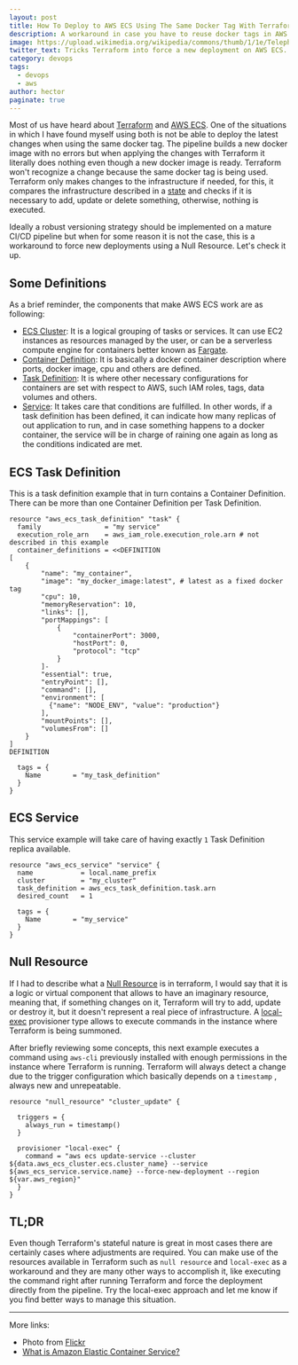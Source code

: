 ```yaml
---
layout: post
title: How To Deploy to AWS ECS Using The Same Docker Tag With Terraform
description: A workaround in case you have to reuse docker tags in AWS ECS and Terraform.
image: https://upload.wikimedia.org/wikipedia/commons/thumb/1/1e/Telephone_booth_in_the_way_of_bicycle_tracks.jpg/800px-Telephone_booth_in_the_way_of_bicycle_tracks.jpg
twitter_text: Tricks Terraform into force a new deployment on AWS ECS.
category: devops
tags:
  - devops
  - aws
author: hector
paginate: true
---
```


Most of us have heard about [Terraform](https://www.terraform.io) and [AWS ECS](https://aws.amazon.com/ecs). One of the situations in which I have found myself using both is not be able to deploy the latest changes when using the same docker tag. The pipeline builds a new docker image with no errors but when applying the changes with Terraform it literally does nothing even though a new docker image is ready. Terraform won't recognize a change because the same docker tag is being used. Terraform only makes changes to the infrastructure if needed, for this, it compares the infrastructure described in a [state](https://www.terraform.io/docs/language/state/index.html) and checks if it is necessary to add, update or delete something, otherwise, nothing is executed. 

Ideally a robust versioning strategy should be implemented on a mature CI/CD pipeline but when for some reason it is not the case, this is a workaround to force new deployments using a Null Resource. Let's check it up.

## Some Definitions

As a brief reminder, the components that make AWS ECS work are as following:

* [ECS Cluster](https://docs.aws.amazon.com/AmazonECS/latest/developerguide/clusters.html): It is a logical grouping of tasks or services. It can use EC2 instances as resources managed by the user, or can be a serverless compute engine for containers better known as [Fargate](https://aws.amazon.com/fargate).
* [Container Definition](https://docs.aws.amazon.com/AmazonECS/latest/APIReference/API_ContainerDefinition.html): It is basically a docker container description where ports, docker image, cpu and others are defined.
* [Task Definition](https://docs.aws.amazon.com/AmazonECS/latest/developerguide/task_definitions.html): It is where other necessary configurations for containers are set with respect to AWS, such IAM roles, tags, data volumes and others.
* [Service](https://docs.aws.amazon.com/AmazonECS/latest/developerguide/ecs_services.html): It takes care that conditions are fulfilled. In other words, if a task definition has been defined, it can indicate how many replicas of out application to run, and in case something happens to a docker container, the service will be in charge of raining one again as long as the conditions indicated are met.

## ECS Task Definition

This is a task definition example that in turn contains a Container Definition. There can be more than one Container Definition per Task Definition.

``` 
resource "aws_ecs_task_definition" "task" {
  family                = "my service"
  execution_role_arn    = aws_iam_role.execution_role.arn # not described in this example 
  container_definitions = <<DEFINITION
[
    {
        "name": "my_container",
        "image": "my_docker_image:latest", # latest as a fixed docker tag
        "cpu": 10,
        "memoryReservation": 10,
        "links": [],
        "portMappings": [
            {
                "containerPort": 3000,
                "hostPort": 0,
                "protocol": "tcp"
            }
        ]-
        "essential": true,
        "entryPoint": [],
        "command": [],
        "environment": [
          {"name": "NODE_ENV", "value": "production"}
        ],
        "mountPoints": [],
        "volumesFrom": []
    }
]
DEFINITION

  tags = {
    Name        = "my_task_definition"
  }
}
```

## ECS Service

This service example will take care of having exactly `1` Task Definition replica available.

``` 
resource "aws_ecs_service" "service" {
  name            = local.name_prefix
  cluster         = "my_cluster"
  task_definition = aws_ecs_task_definition.task.arn
  desired_count   = 1

  tags = {
    Name        = "my_service"
  }
}
```

## Null Resource

If I had to describe what a [Null Resource](https://registry.terraform.io/providers/hashicorp/null/latest/docs/resources/resource) is in terraform, I would say that it is a logic or virtual component that allows to have an imaginary resource, meaning that, if something changes on it, Terraform will try to add, update or destroy it, but it doesn't represent a real piece of infrastructure. A [local-exec](https://www.terraform.io/docs/language/resources/provisioners/local-exec.html) provisioner type allows to execute commands in the instance where Terraform is being summoned. 

After briefly reviewing some concepts, this next example executes a command using `aws-cli` previously installed with enough permissions in the instance where Terraform is running. Terraform will always detect a change due to the trigger configuration which basically depends on a `timestamp` , always new and unrepeatable.

``` 
resource "null_resource" "cluster_update" {

  triggers = {
    always_run = timestamp()
  }

  provisioner "local-exec" {
    command = "aws ecs update-service --cluster ${data.aws_ecs_cluster.ecs.cluster_name} --service ${aws_ecs_service.service.name} --force-new-deployment --region ${var.aws_region}"
  }
}
```

## TL;DR

Even though Terraform's stateful nature is great in most cases there are certainly cases where adjustments are required. You can make use of the resources available in Terraform such as `null resource` and `local-exec` as a workaround and they are many other ways to accomplish it, like executing the command right after running Terraform and force the deployment directly from the pipeline. Try the local-exec approach and let me know if you find better ways to manage this situation.

---
More links:

* Photo from [Flickr](https://www.flickr.com/photos/10361931@N06/4310495609)
* [What is Amazon Elastic Container Service?](https://docs.aws.amazon.com/AmazonECS/latest/developerguide/Welcome.html)
